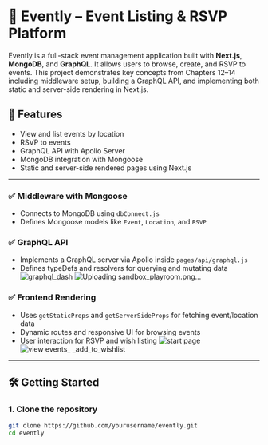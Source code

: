 # 🎉 Evently – Event Listing & RSVP Platform

Evently is a full-stack event management application built with **Next.js**, **MongoDB**, and **GraphQL**. It allows users to browse, create, and RSVP to events. This project demonstrates key concepts from Chapters 12–14 including middleware setup, building a GraphQL API, and implementing both static and server-side rendering in Next.js.

## 🚀 Features

- View and list events by location
- RSVP to events
- GraphQL API with Apollo Server
- MongoDB integration with Mongoose
- Static and server-side rendered pages using Next.js

---


### ✅ Middleware with Mongoose
- Connects to MongoDB using `dbConnect.js`
- Defines Mongoose models like `Event`, `Location`, and `RSVP`

### ✅ GraphQL API
- Implements a GraphQL server via Apollo inside `pages/api/graphql.js`
- Defines typeDefs and resolvers for querying and mutating data
![graphql_dash](https://github.com/user-attachments/assets/4e255379-580c-459b-ba8e-8833785ed2b6)
![Uploading sandbox_playroom.png…]()


### ✅ Frontend Rendering
- Uses `getStaticProps` and `getServerSideProps` for fetching event/location data
- Dynamic routes and responsive UI for browsing events
- User interaction for RSVP and wish listing
![start page](https://github.com/user-attachments/assets/936dce52-3e3d-4c16-a778-660f0a8653d4)
![view events_ _add_to_wishlist](https://github.com/user-attachments/assets/96f4bb73-d10a-47bc-9145-acce972198b5)

---

## 🛠️ Getting Started

### 1. Clone the repository
```bash
git clone https://github.com/yourusername/evently.git
cd evently

